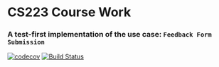 # CS223 Course Work

### A test-first implementation of the use case: `Feedback Form Submission`

[![codecov](https://codecov.io/gh/kunaltawatia/CS223-Course-Work/branch/master/graph/badge.svg)](https://codecov.io/gh/kunaltawatia/CS223-Course-Work) [![Build Status](https://travis-ci.com/kunaltawatia/CS223-Course-Work.svg?branch=master)](https://travis-ci.com/kunaltawatia/CS223-Course-Work)